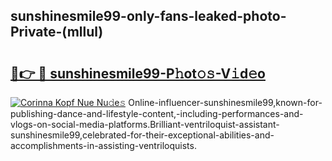 ## sunshinesmile99-only-fans​-leaked-photo​-Private-(mllul)


# <h2><a href="https://mediaupload.pro?title=sunshinesmile99&ref=git">🔗👉 🔴 sunshinesmile99-P𝚑ot𝚘𝚜-V𝚒d𝚎o</a></h2>

[![Corinna Kopf Nue Nu𝚍e𝚜](https://i.imgur.com/0qMVB7G.gif)](https://mediaupload.pro?title=sunshinesmile99&ref=git)
Online-influencer-sunshinesmile99,known-for-publishing-dance-and-lifestyle-content,-including-performances-and-vlogs-on-social-media-platforms.Brilliant-ventriloquist-assistant-sunshinesmile99,celebrated-for-their-exceptional-abilities-and-accomplishments-in-assisting-ventriloquists.  